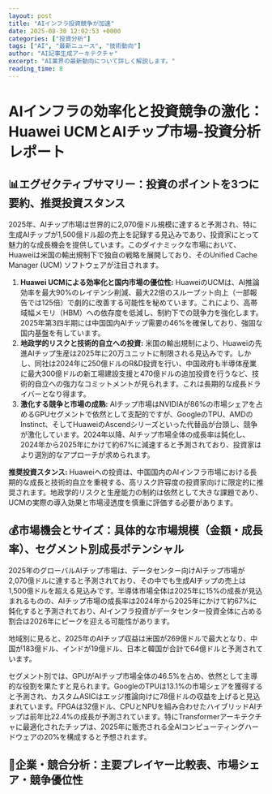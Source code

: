 ```yaml
---
layout: post
title: "AIインフラ投資競争が加速"
date: 2025-08-30 12:02:53 +0000
categories: ["投資分析"]
tags: ["AI", "最新ニュース", "技術動向"]
author: "AI記事生成アーキテクチャ"
excerpt: "AI業界の最新動向について詳しく解説します。"
reading_time: 8
---
```

# **AIインフラの効率化と投資競争の激化：Huawei UCMとAIチップ市場**-投資分析レポート

## 📊エグゼクティブサマリー：投資のポイントを3つに要約、推奨投資スタンス

2025年、AIチップ市場は世界的に2,070億ドル規模に達すると予測され、特に生成AIチップが1,500億ドル超の売上を記録する見込みであり、投資家にとって魅力的な成長機会を提供しています。このダイナミックな市場において、Huaweiは米国の輸出規制下で独自の戦略を展開しており、そのUnified Cache Manager (UCM) ソフトウェアが注目されます。

1.  **Huawei UCMによる効率化と国内市場の優位性:** HuaweiのUCMは、AI推論効率を最大90%のレイテンシ削減、最大22倍のスループット向上（一部報告では125倍）で劇的に改善する可能性を秘めています。これにより、高帯域幅メモリ（HBM）への依存度を低減し、制約下での競争力を強化します。2025年第3四半期には中国国内AIチップ需要の46%を確保しており、強固な国内基盤を有しています。
2.  **地政学的リスクと技術的自立への投資:** 米国の輸出規制により、Huaweiの先進AIチップ生産は2025年に20万ユニットに制限される見込みです。しかし、同社は2024年に250億ドルのR&D投資を行い、中国政府も半導体産業に最大300億ドルの新工場建設支援と470億ドルの追加投資を行うなど、技術的自立への強力なコミットメントが見られます。これは長期的な成長ドライバーとなり得ます。
3.  **激化する競争と市場の成熟:** AIチップ市場はNVIDIAが86%の市場シェアを占めるGPUセグメントで依然として支配的ですが、GoogleのTPU、AMDのInstinct、そしてHuaweiのAscendシリーズといった代替品が台頭し、競争が激化しています。2024年以降、AIチップ市場全体の成長率は鈍化し、2024年から2025年にかけて約67%に減速すると予測されており、投資家はより選別的なアプローチが求められます。

**推奨投資スタンス:** Huaweiへの投資は、中国国内のAIインフラ市場における長期的な成長と技術的自立を重視する、高リスク許容度の投資家向けに限定的に推奨されます。地政学的リスクと生産能力の制約は依然として大きな課題であり、UCMの実際の導入効果と市場浸透度を慎重に評価する必要があります。

## 💰市場機会とサイズ：具体的な市場規模（金額・成長率）、セグメント別成長ポテンシャル

2025年のグローバルAIチップ市場は、データセンター向けAIチップ市場が2,070億ドルに達すると予測されており、その中でも生成AIチップの売上は1,500億ドルを超える見込みです。半導体市場全体は2025年に15%の成長が見込まれるものの、AIチップ市場の成長率は2024年から2025年にかけて約67%に鈍化すると予測されており、AIインフラ投資がデータセンター投資全体に占める割合は2026年にピークを迎える可能性があります。

地域別に見ると、2025年のAIチップ収益は米国が269億ドルで最大となり、中国が183億ドル、インドが19億ドル、日本と韓国が合計で64億ドルと予測されています。

セグメント別では、GPUがAIチップ市場全体の46.5%を占め、依然として主導的な役割を果たすと見られます。GoogleのTPUは13.1%の市場シェアを獲得すると予測され、カスタムASICはエッジ推論向けに78億ドルの収益を上げると見込まれています。FPGAは32億ドル、CPUとNPUを組み合わせたハイブリッドAIチップは前年比22.4%の成長が予測されています。特にTransformerアーキテクチャに最適化されたチップは、2025年に販売される全AIコンピューティングハードウェアの20%を構成すると予想されます。

## 🏢企業・競合分析：主要プレイヤー比較表、市場シェア・競争優位性


